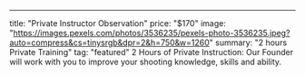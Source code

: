 ---
title: "Private Instructor Observation"
price: "$170"
image: "https://images.pexels.com/photos/3536235/pexels-photo-3536235.jpeg?auto=compress&cs=tinysrgb&dpr=2&h=750&w=1260"
summary: "2 hours Private Training"
tag: "featured"
2 Hours of Private Instruction: Our Founder will work with you to improve your shooting knowledge, skills and ability.


<!--stackedit_data:
eyJoaXN0b3J5IjpbLTE5OTQ3MTE2NDRdfQ==
-->